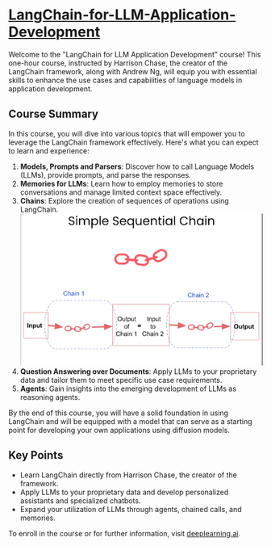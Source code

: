 # [LangChain-for-LLM-Application-Development](https://www.deeplearning.ai/short-courses/langchain-for-llm-application-development/)

Welcome to the "LangChain for LLM Application Development" course! This one-hour course, instructed by Harrison Chase, the creator of the LangChain framework, along with Andrew Ng, will equip you with essential skills to enhance the use cases and capabilities of language models in application development.

## Course Summary
In this course, you will dive into various topics that will empower you to leverage the LangChain framework effectively. Here's what you can expect to learn and experience:

1. **Models, Prompts and Parsers**: Discover how to call Language Models (LLMs), provide prompts, and parse the responses.
2. **Memories for LLMs**: Learn how to employ memories to store conversations and manage limited context space effectively.
3. **Chains**: Explore the creation of sequences of operations using LangChain.
![Simple Sequential Chain](images/Simple_Sequential_Chain.png)
4. **Question Answering over Documents**: Apply LLMs to your proprietary data and tailor them to meet specific use case requirements.
5. **Agents**: Gain insights into the emerging development of LLMs as reasoning agents.

By the end of this course, you will have a solid foundation in using LangChain and will be equipped with a model that can serve as a starting point for developing your own applications using diffusion models.

## Key Points
- Learn LangChain directly from Harrison Chase, the creator of the framework.
- Apply LLMs to your proprietary data and develop personalized assistants and specialized chatbots.
- Expand your utilization of LLMs through agents, chained calls, and memories.

To enroll in the course or for further information, visit [deeplearning.ai](https://www.deeplearning.ai/).
